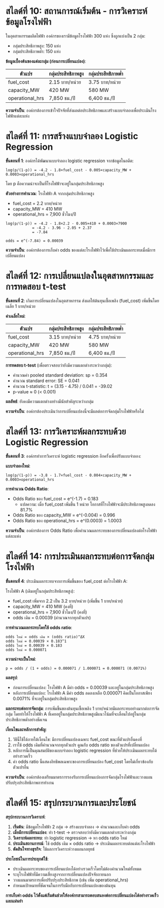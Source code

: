 # สไลด์ที่ 10: สถานการณ์เริ่มต้น - การวิเคราะห์ข้อมูลโรงไฟฟ้า

ในอุตสาหกรรมผลิตไฟฟ้า องค์กรของเรามีข้อมูลโรงไฟฟ้า 300 แห่ง ซึ่งถูกแบ่งเป็น 2 กลุ่ม:
- กลุ่มประสิทธิภาพสูง: 150 แห่ง
- กลุ่มประสิทธิภาพต่ำ: 150 แห่ง

**ข้อมูลเบื้องต้นของแต่ละกลุ่ม (ก่อนการเปลี่ยนแปลง)**:

| ตัวแปร | กลุ่มประสิทธิภาพสูง | กลุ่มประสิทธิภาพต่ำ |
|--------|-------------------|-------------------|
| fuel_cost | 2.15 บาท/หน่วย | 3.75 บาท/หน่วย |
| capacity_MW | 420 MW | 580 MW |
| operational_hrs | 7,850 ชม./ปี | 6,400 ชม./ปี |

**ความจำเป็น**: องค์กรต้องการเข้าใจปัจจัยที่ส่งผลต่อประสิทธิภาพและสร้างแบบจำลองเพื่อประเมินโรงไฟฟ้าแต่ละแห่ง

# สไลด์ที่ 11: การสร้างแบบจำลอง Logistic Regression

**ขั้นตอนที่ 1**: องค์กรได้พัฒนาแบบจำลอง logistic regression จากข้อมูลในอดีต:

```
log(p/(1-p)) = -4.2 - 1.8×fuel_cost - 0.005×capacity_MW + 0.0003×operational_hrs
```

โดย p คือความน่าจะเป็นที่โรงไฟฟ้าจะอยู่ในกลุ่มประสิทธิภาพสูง

**ตัวอย่างการคำนวณ**: โรงไฟฟ้า A จากกลุ่มประสิทธิภาพสูง
- fuel_cost = 2.2 บาท/หน่วย
- capacity_MW = 410 MW
- operational_hrs = 7,900 ชั่วโมง/ปี

```
log(p/(1-p)) = -4.2 - 1.8×2.2 - 0.005×410 + 0.0003×7900
            = -4.2 - 3.96 - 2.05 + 2.37
            = -7.84

odds = e^(-7.84) = 0.00039
```

**ความจำเป็น**: องค์กรต้องการเก็บค่า odds ของแต่ละโรงไฟฟ้าไว้เพื่อใช้ประเมินผลกระทบเมื่อมีการเปลี่ยนแปลง

# สไลด์ที่ 12: การเปลี่ยนแปลงในอุตสาหกรรมและการทดสอบ t-test

**ขั้นตอนที่ 2**: เกิดการเปลี่ยนแปลงในอุตสาหกรรม ส่งผลให้ต้นทุนเชื้อเพลิง (fuel_cost) เพิ่มขึ้นโดยเฉลี่ย 1 บาท/หน่วย

**ค่าเฉลี่ยใหม่**:

| ตัวแปร | กลุ่มประสิทธิภาพสูง | กลุ่มประสิทธิภาพต่ำ |
|--------|-------------------|-------------------|
| fuel_cost | 3.15 บาท/หน่วย | 4.75 บาท/หน่วย |
| capacity_MW | 420 MW | 580 MW |
| operational_hrs | 7,850 ชม./ปี | 6,400 ชม./ปี |

**การทดสอบ t-test** (เพื่อตรวจสอบว่ายังมีความแตกต่างระหว่างกลุ่ม):
- คำนวณค่า pooled standard deviation: sp = 0.354
- คำนวณ standard error: SE = 0.041
- คำนวณ t-statistic: t = (3.15 - 4.75) / 0.041 = -39.02
- p-value ≈ 0 (< 0.001)

**ผลลัพธ์**: ยังคงมีความแตกต่างอย่างมีนัยสำคัญระหว่างกลุ่ม

**ความจำเป็น**: องค์กรต้องประเมินว่าการเปลี่ยนแปลงนี้จะมีผลต่อการจัดกลุ่มโรงไฟฟ้าหรือไม่

# สไลด์ที่ 13: การวิเคราะห์ผลกระทบด้วย Logistic Regression

**ขั้นตอนที่ 3**: องค์กรทำการวิเคราะห์ logistic regression อีกครั้งเพื่อปรับแบบจำลอง:

**แบบจำลองใหม่**:
```
log(p/(1-p)) = -3.8 - 1.7×fuel_cost - 0.004×capacity_MW + 0.0003×operational_hrs
```

**การคำนวณ Odds Ratio**:
- Odds Ratio ของ fuel_cost = e^(-1.7) = 0.183
  - แปลความ: เมื่อ fuel_cost เพิ่มขึ้น 1 หน่วย โอกาสที่โรงไฟฟ้าจะมีประสิทธิภาพสูงลดลง 81.7%
- Odds Ratio ของ capacity_MW = e^(-0.004) = 0.996
- Odds Ratio ของ operational_hrs = e^(0.0003) = 1.0003

**ความจำเป็น**: องค์กรต้องการ Odds Ratio เพื่อคำนวณผลกระทบของการเปลี่ยนแปลงต่อโรงไฟฟ้าแต่ละแห่ง

# สไลด์ที่ 14: การประเมินผลกระทบต่อการจัดกลุ่มโรงไฟฟ้า

**ขั้นตอนที่ 4**: ประเมินผลกระทบจากการเพิ่มขึ้นของ fuel_cost ต่อโรงไฟฟ้า A:

โรงไฟฟ้า A (เดิมอยู่ในกลุ่มประสิทธิภาพสูง):
- fuel_cost เพิ่มจาก 2.2 เป็น 3.2 บาท/หน่วย (เพิ่มขึ้น 1 บาท/หน่วย)
- capacity_MW = 410 MW (คงที่)
- operational_hrs = 7,900 ชั่วโมง/ปี (คงที่)
- odds เดิม = 0.00039 (คำนวณจากทุกตัวแปร)

**การคำนวณผลกระทบโดยใช้ odds ratio**:
```
odds ใหม่ = odds เดิม × (odds ratio)^ΔX
odds ใหม่ = 0.00039 × 0.183^1
odds ใหม่ = 0.00039 × 0.183
odds ใหม่ = 0.000071
```

**ความน่าจะเป็นใหม่**:
```
p = odds / (1 + odds) = 0.000071 / 1.000071 = 0.000071 (0.0071%)
```

**ผลสรุป**: 
- ก่อนการเปลี่ยนแปลง: โรงไฟฟ้า A มีค่า odds = 0.00039 และอยู่ในกลุ่มประสิทธิภาพสูง
- หลังการเปลี่ยนแปลง: โรงไฟฟ้า A มีค่า odds ลดลงเหลือ 0.000071 คิดเป็นโอกาสเพียง 0.0071% ที่จะอยู่ในกลุ่มประสิทธิภาพสูง

**ผลกระทบต่อการจัดกลุ่ม**: การเพิ่มขึ้นของต้นทุนเชื้อเพลิง 1 บาท/หน่วยมีผลกระทบอย่างมากต่อการจัดกลุ่ม โดยทำให้โรงไฟฟ้า A ที่เคยอยู่ในกลุ่มประสิทธิภาพสูงมีแนวโน้มที่จะเลื่อนไปอยู่ในกลุ่มประสิทธิภาพต่ำอย่างชัดเจน

**เงื่อนไขและหลักการสำคัญ**:
1. วิธีนี้ใช้ได้ภายใต้เงื่อนไข: มีการเปลี่ยนแปลงเฉพาะ fuel_cost ขณะที่ตัวแปรอื่นคงที่
2. เราใช้ odds เดิมที่คำนวณจากทุกตัวแปร คูณกับ odds ratio ของตัวแปรที่เปลี่ยนแปลง
3. หลักการนี้เป็นคุณสมบัติของแบบจำลอง logistic regression ที่ช่วยให้ประเมินผลกระทบได้อย่างรวดเร็ว
4. ค่า odds ratio นี้แสดงอิทธิพลเฉพาะของการเปลี่ยนแปลง fuel_cost โดยไม่เกี่ยวข้องกับตัวแปรอื่น

**ความจำเป็น**: องค์กรต้องเตรียมมาตรการรองรับการเปลี่ยนแปลงการจัดกลุ่มโรงไฟฟ้าและวางแผนปรับปรุงประสิทธิภาพการทำงาน

# สไลด์ที่ 15: สรุปกระบวนการและประโยชน์

**สรุปกระบวนการวิเคราะห์**:
1. **เริ่มต้น**: มีข้อมูลโรงไฟฟ้า 2 กลุ่ม → สร้างแบบจำลอง → คำนวณและเก็บค่า odds
2. **เมื่อมีการเปลี่ยนแปลง**: ทำ t-test → ตรวจสอบว่ายังมีความแตกต่างระหว่างกลุ่ม
3. **วิเคราะห์ผลกระทบ**: ทำ logistic regression → หา odds ratio ใหม่
4. **ประเมินสถานการณ์**: ใช้ odds เดิม × odds ratio → ประเมินผลกระทบต่อแต่ละโรงไฟฟ้า
5. **ตัดสินใจทางธุรกิจ**: ใช้ผลการวิเคราะห์วางแผนกลยุทธ์

**ประโยชน์ในการประยุกต์ใช้**:
- ประเมินผลกระทบของการเปลี่ยนแปลงได้อย่างรวดเร็วโดยไม่ต้องคำนวณใหม่ทั้งหมด
- ระบุโรงไฟฟ้าที่มีความเสี่ยงสูงจากการเปลี่ยนแปลงปัจจัยภายนอก
- วางแผนมาตรการเพื่อปรับปรุงประสิทธิภาพ (เช่น เพิ่ม operational_hrs)
- กำหนดเป้าหมายที่ชัดเจนในการรับมือกับการเปลี่ยนแปลงของต้นทุน

**การเก็บค่า odds ไว้ตั้งแต่เริ่มต้นช่วยให้องค์กรสามารถตอบสนองต่อการเปลี่ยนแปลงได้อย่างรวดเร็วและแม่นยำ**
